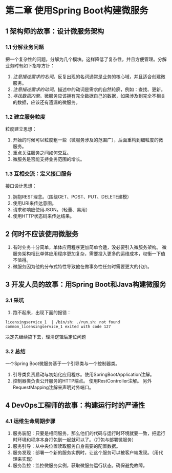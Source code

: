 # 第二章 使用Spring Boot构建微服务

## 1 架构师的故事：设计微服务架构
### 1.1 分解业务问题
把一个复杂性的问题，分解为几个模块。这样降低了复杂性，并且方便管理。分解业务时有如下指导方针：
1. *注意描述需求的名词*。反复出现的名词通常是业务的核心域，并且适合创建微服务。
2. *注意描述需求的动词*。描述中的动词是需求的自然轮廓，例如：查找、更新。
3. *寻找数据内聚*。微服务应该拥有完全数据自己的数据，如果涉及到完全不相关的数据，应该还有遗漏的微服务。
### 1.2 建立服务粒度
粒度建立思想：
1. 开始的时候可以粒度粗一些（微服务涉及的范围广），后面重构到细粒度的微服务。
2. 重点关注服务之间如何交互。
3. 微服务是否能支持业务范围的增长。
### 1.3 互相交流：定义接口服务
接口设计思想：
1. 拥抱REST理念。（围绕GET、POST、PUT、DELETE建模）
2. 使用URI来传达意图。
3. 请求和响应使用JSON。（轻量、易用）
4. 使用HTTP状态码来传达结果。

## 2 何时不应该使用微服务
1. 有时业务十分简单，单体应用程序更加简单合适，没必要引入微服务架构。 微服务架构相比单体应用程序更加复杂，需要投入更多的运维成本，权衡一下值不值得。
2. 微服务因为他的分布式特性导致他在做事务性任务时需要更大的代价。

## 3 开发人员的故事：用Spring Boot和Java构建微服务
### 3.1 采坑
1. 跑不起来，出现下面的报错：
```
licensingservice_1  | /bin/sh: ./run.sh: not found
common_licensingservice_1 exited with code 127
```
决定先继续搞下去，理清逻辑后定位问题

### 3.2 总结
 一个Spring Boot微服务基于一个引导类与一个控制器类。
 1. 引导类负责启动与初始化应用程序。使用SpringBootApplication注解。
 2. 控制器类负责公开服务的HTTP端点。 使用RestController注解。 另外RequestMapping注解来声明对外端口。

## 4 DevOps工程师的故事：构建运行时的严谨性
### 4.1 运维生命周期步骤
1. 服务装配：只要是相同服务，那么他们的代码与运行时环境就要一致，把运行时环境和程序本身打包到一起就可以了。（打包与部署微服务）
2. 服务引导：从中央位置读取服务自身需要的配置数据。
3. 服务发现：部署一个新的服务实例时，让这个服务可以被客户端发现。（用代理来实现）
4. 服务监控：监控微服务实例，获取微服务运行状态。确保避免故障。